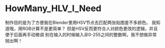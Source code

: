 # HowMany_HLV_I_Need
制作目的是为了方便我在Blender里用HSV节点去匹配两张贴图差不多颜色。
我知道哦，用RGB计算不是更简单？
但是HSV反而更符合人对颜色更改的逻辑，并且便于后面再手动微调
别在输入的时候输入非0-255之间的整数啊，我不想做异常抛出啊！

